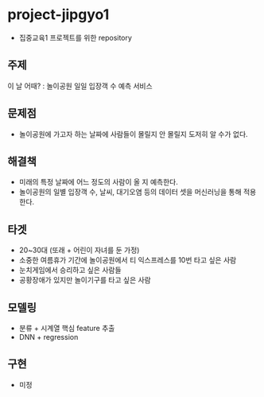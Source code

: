 # project-jipgyo1
- 집중교육1 프로젝트를 위한 repository

## 주제
이 날 어때? : 놀이공원 일일 입장객 수 예측 서비스

## 문제점
- 놀이공원에 가고자 하는 날짜에 사람들이 몰릴지 안 몰릴지 도저히 알 수가 없다.

## 해결책
- 미래의 특정 날짜에 어느 정도의 사람이 올 지 예측한다.
- 놀이공원의 일별 입장객 수, 날씨, 대기오염 등의 데이터 셋을 머신러닝을 통해 적용한다.

## 타겟
- 20~30대 (또래 + 어린이 자녀를 둔 가정)
- 소중한 여름휴가 기간에 놀이공원에서
티 익스프레스를 10번 타고 싶은 사람
- 눈치게임에서 승리하고 싶은 사람들
- 공황장애가 있지만 
놀이기구를 타고 싶은 사람

## 모델링
- 분류 + 시계열 핵심 feature 추출
- DNN + regression

## 구현
- 미정
